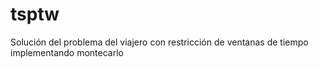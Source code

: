 # tsptw
Solución del problema del viajero con restricción de ventanas de tiempo implementando montecarlo

